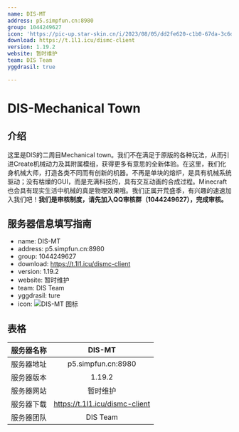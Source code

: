 ```yaml
---
name: DIS-MT
address: p5.simpfun.cn:8980 
group: 1044249627
icon: 'https://pic-up.star-skin.cn/i/2023/08/05/dd2fe620-c1b0-67da-3c6d-1281ccb8df31.png'
download: https://t.1l1.icu/dismc-client
version: 1.19.2
website: 暂时维护
team: DIS Team
yggdrasil: true

---
```

# DIS-Mechanical Town

## 介绍

这里是DIS的二周目Mechanical town。我们不在满足于原版的各种玩法，从而引进Create机械动力及其附属模组，获得更多有意思的全新体验。在这里，我们化身机械大师，打造各类不同而有创新的机器。不再是单块的熔炉，是具有机械系统驱动；没有枯燥的GUI，而是充满科技的，具有交互动画的合成过程。Minecraft也会具有现实生活中机械的真是物理效果哦。我们正属开荒盛季，有兴趣的速速加入我们吧！**我们是审核制度，请先加入QQ审核群（1044249627），完成审核。**

## 服务器信息填写指南

- name: DIS-MT
- address: p5.simpfun.cn:8980
- group: 1044249627
- download: https://t.1l1.icu/dismc-client
- version: 1.19.2
- website: 暂时维护
- team: DIS Team
- yggdrasil: ture
- icon: ![DIS-MT 图标](https://pic-up.star-skin.cn/i/2023/08/05/dd2fe620-c1b0-67da-3c6d-1281ccb8df31.png)


## 表格

| 服务器名称 | DIS-MT |
| :---: | :---: |
| 服务器地址 | p5.simpfun.cn:8980 |
| 服务器版本 | 1.19.2 |
| 服务器网站 | 暂时维护 |
| 服务器下载 | https://t.1l1.icu/dismc-client |
| 服务器团队 | DIS Team |
